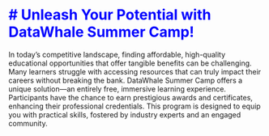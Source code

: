 

# <span style="color: blue;"># Unleash Your Potential with DataWhale Summer Camp!</span>

In today’s competitive landscape, finding affordable, high-quality educational opportunities that offer tangible benefits can be challenging. Many learners struggle with accessing resources that can truly impact their careers without breaking the bank.
DataWhale Summer Camp offers a unique solution—an entirely free, immersive learning experience. Participants have the chance to earn prestigious awards and certificates, enhancing their professional credentials. This program is designed to equip you with practical skills, fostered by industry experts and an engaged community.

<!--more-->